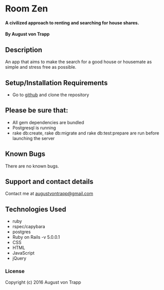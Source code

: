 # Room Zen

#### A civilized approach to renting and searching for house shares.

#### By August von Trapp

## Description

An app that aims to make the search for a good house or housemate as simple and stress free as possible.

## Setup/Installation Requirements

* Go to [github](https://github.com/augustinevt/room_zen) and clone the repository

## Please be sure that:
* All gem dependencies are bundled
* Postgresql is running
* rake db:create, rake db:migrate and rake db:test:prepare are run before launching the server


## Known Bugs

There are no known bugs.

## Support and contact details

Contact me at augustvontrapp@gmail.com

## Technologies Used

* ruby
* rspec/capybara
* postgres
* Ruby on Rails -v 5.0.0.1
* CSS
* HTML
* JavaScript
* jQuery

### License

Copyright (c) 2016 August von Trapp
